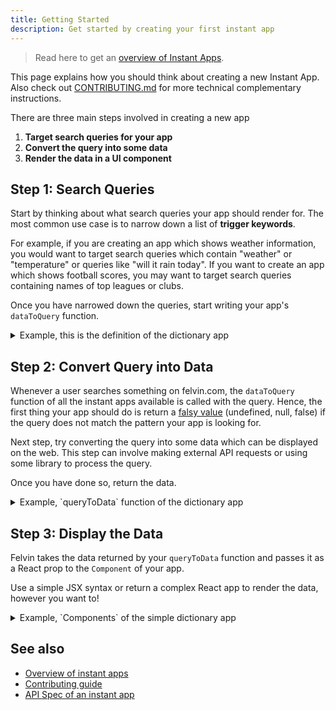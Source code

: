 ```yaml
---
title: Getting Started
description: Get started by creating your first instant app
---
```


> Read here to get an [overview of Instant Apps](./overview.md).

This page explains how you should think about creating a new Instant App. Also check out [CONTRIBUTING.md](https://github.com/felvin-search/instant-apps/blob/master/CONTRIBUTING.md) for more technical complementary instructions.

There are three main steps involved in creating a new app

1. **Target search queries for your app**
1. **Convert the query into some data**
1. **Render the data in a UI component**

## Step 1: Search Queries

Start by thinking about what search queries your app should render for. The most common use case is to narrow down a list of **trigger keywords**.

For example, if you are creating an app which shows weather information, you would want to target search queries which contain "weather" or "temperature" or queries like "will it rain today".
If you want to create an app which shows football scores, you may want to target search queries containing names of top leagues or clubs.

Once you have narrowed down the queries, start writing your app's `dataToQuery` function.

<details>
<summary>Example, this is the definition of the dictionary app</summary>

```js
// File: https://github.com/felvin-search/instant-apps/blob/master/src/apps/DictionaryApp.tsx

const DictionaryApp = {
  name: "Dictionary App",
  description: "A simple dictionary app to define an english word.",
  queryToData,
  Component,
};

export default DictionaryApp;
```

</details>

## Step 2: Convert Query into Data

Whenever a user searches something on felvin.com, the `dataToQuery` function of all the instant apps available is called with the query. Hence, the first thing your app should do is return a [falsy value](https://developer.mozilla.org/en-US/docs/Glossary/Falsy) (undefined, null, false) if the query does not match the pattern your app is looking for.

Next step, try converting the query into some data which can be displayed on the web. This step can involve making external API requests or using some library to process the query.

Once you have done so, return the data.

<details>
<summary>Example, `queryToData` function of the dictionary app</summary>

```js
// File: https://github.com/felvin-search/instant-apps/blob/master/src/apps/DictionaryApp.tsx
async function queryToData({ query }): {
  // If the query does not contain the following words, do not trigger the app
  // `define`, `meaning`
  let triggered = false;
  ['define', 'meaning'].forEach((word) => {
    if (query.toLowerCase().split(" ").includes(word)) {
      triggered = true;
    }
  });

  if (!triggered) {
    return undefined;
  }

  // Extract the word from the query by removing the trigger keyword
  const cleanedQuery = cleanQuery(query);
  const response = await fetch(
    `https://api.dictionaryapi.dev/api/v2/entries/en_US/${cleanedQuery}`
  );
  const data = await response.json();
  if (data && Array.isArray(data) && data.length > 0) {
    return data[0];
  }
}
```

</details>

## Step 3: Display the Data

Felvin takes the data returned by your `queryToData` function and passes it as a React prop to the `Component` of your app.

Use a simple JSX syntax or return a complex React app to render the data, however you want to!

<details>
<summary>Example, `Components` of the simple dictionary app</summary>

```jsx
// File: https://github.com/felvin-search/instant-apps/blob/master/src/apps/DictionaryApp.tsx

// Another functional component used in main Component of the app
function Definition(props) {
  const definition = props.data;
  return (
    <DefinitionContainer>
      <div>{definition.definition}</div>
      {definition.synonyms && (
        <div>
          Synonyms: &thinsp;
          <em>{definition.synonyms.join(", ")}</em>
        </div>
      )}
    </DefinitionContainer>
  );
}

// The UI logic of the app
function Component(props) {
  const data = props.data;

  return (
    <div>
      <h1>{data.word}</h1>
      {data.meanings.map((m, index) => {
        return (
          <div key={index}>
            <em>{m.partOfSpeech}</em>
            {m.definitions.map((d) => (
              <Definition data={d} key={d} />
            ))}
          </div>
        );
      })}
    </div>
  );
}
```

</details>

## See also

- [Overview of instant apps](./overview.md)
- [Contributing guide](https://github.com/felvin-search/instant-apps/blob/master/CONTRIBUTING.md)
- [API Spec of an instant app](./api-spec.md)

